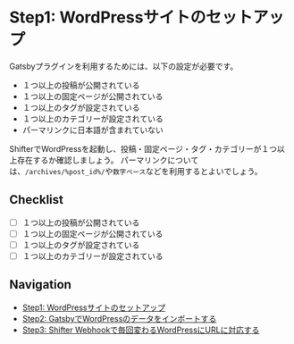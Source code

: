 # Step1: WordPressサイトのセットアップ
Gatsbyプラグインを利用するためには、以下の設定が必要です。

- １つ以上の投稿が公開されている
- １つ以上の固定ページが公開されている
- １つ以上のタグが設定されている
- １つ以上のカテゴリーが設定されている
- パーマリンクに日本語が含まれていない

ShifterでWordPressを起動し、投稿・固定ページ・タグ・カテゴリーが１つ以上存在するか確認しましょう。
パーマリンクについては、`/archives/%post_id%/`や`数字ベース`などを利用するとよいでしょう。

## Checklist

- [ ] １つ以上の投稿が公開されている
- [ ] １つ以上の固定ページが公開されている
- [ ] １つ以上のタグが設定されている
- [ ] １つ以上のカテゴリーが設定されている

## Navigation
- [Step1: WordPressサイトのセットアップ](/step1.md)
- [Step2: GatsbyでWordPressのデータをインポートする](/step2.md)
- [Step3: Shifter Webhookで毎回変わるWordPressにURLに対応する](/step3.md)